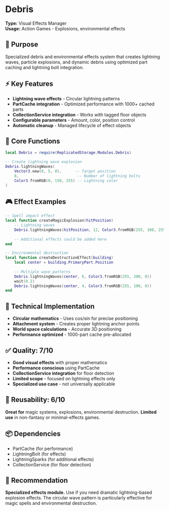 # Debris

**Type:** Visual Effects Manager  
**Usage:** Action Games - Explosions, environmental effects

## 🎯 Purpose
Specialized debris and environmental effects system that creates lightning waves, particle explosions, and dynamic debris using optimized part caching and lightning bolt integration.

## ⚡ Key Features
- **Lightning wave effects** - Circular lightning patterns
- **PartCache integration** - Optimized performance with 1000+ cached parts
- **CollectionService integration** - Works with tagged floor objects
- **Configurable parameters** - Amount, color, position control
- **Automatic cleanup** - Managed lifecycle of effect objects

## 📝 Core Functions
```lua
local Debris = require(ReplicatedStorage.Modules.Debris)

-- Create lightning wave explosion
Debris.lightningWaves(
    Vector3.new(0, 5, 0),      -- Target position
    8,                          -- Number of lightning bolts
    Color3.fromRGB(0, 150, 255) -- Lightning color
)
```

## 🎮 Effect Examples
```lua
-- Spell impact effect
local function createMagicExplosion(hitPosition)
    -- Lightning waves
    Debris.lightningWaves(hitPosition, 12, Color3.fromRGB(255, 100, 255))
    
    -- Additional effects could be added here
end

-- Environmental destruction
local function createDestructionEffect(building)
    local center = building.PrimaryPart.Position
    
    -- Multiple wave patterns
    Debris.lightningWaves(center, 6, Color3.fromRGB(255, 200, 0))
    wait(0.2)
    Debris.lightningWaves(center, 4, Color3.fromRGB(255, 100, 0))
end
```

## 🔧 **Technical Implementation**
- **Circular mathematics** - Uses cos/sin for precise positioning
- **Attachment system** - Creates proper lightning anchor points  
- **World space calculations** - Accurate 3D positioning
- **Performance optimized** - 1000-part cache pre-allocated

## ✅ **Quality: 7/10**
- **Good visual effects** with proper mathematics
- **Performance conscious** using PartCache
- **CollectionService integration** for floor detection
- **Limited scope** - focused on lightning effects only
- **Specialized use case** - not universally applicable

## 🔧 **Reusability: 6/10**
**Great for** magic systems, explosions, environmental destruction. **Limited use** in non-fantasy or minimal-effects games.

## 📦 Dependencies
- PartCache (for performance)
- LightningBolt (for effects)
- LightningSparks (for additional effects)
- CollectionService (for floor detection)

## 🎯 Recommendation
**Specialized effects module.** Use if you need dramatic lightning-based explosion effects. The circular wave pattern is particularly effective for magic spells and environmental destruction.